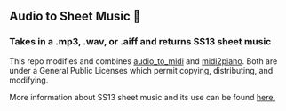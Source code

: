 ## Audio to Sheet Music 🎵

### Takes in a .mp3, .wav, or .aiff and returns SS13 sheet music

This repo modifies and combines [audio_to_midi](https://github.com/tiagoft/audio_to_midi) and [midi2piano](https://github.com/tgstation/tgstation/blob/master/tools/midi2piano/midi2piano.py). Both are under a General Public Licenses which permit copying, distributing, and modifying.

More information about SS13 sheet music and its use can be found [here.](https://tgstation13.org/wiki/Songs)

